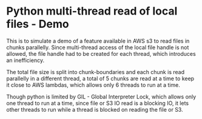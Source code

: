 # Python multi-thread read of local files - Demo

This is to simulate a demo of a feature available in AWS s3 to read files in chunks parallelly. Since multi-thread access of the local file handle is not allowed, the file handle had to be created for each thread, which introduces an inefficiency.

The total file size is split into chunk-boundaries and each chunk is read parallelly in a different thread, a total of 5 chunks are read at a time to keep it close to AWS lambdas, which allows only 6 threads to run at a time.

Though python is limited by GIL - Global Interpreter Lock, which allows only one thread to run at  a time, since file or S3 IO read is a blocking IO, it lets other threads to run while a thread is blocked on reading the file or S3.
